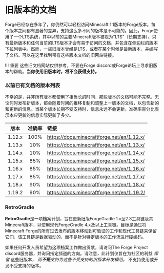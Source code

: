 旧版本的文档
===========

Forge已经存在多年了，你仍然可以轻松访问Minecraft 1.1版本的Forge版本。每个版本之间都有显著的差异，支持这么多不同的版本是不可能的。因此，Forge使用了一个LTS系统，其中以前的主要Minecraft版本被视为“LTS”（长期支持）。只有最新版本和任何当前的LTS版本才会有易于访问的文档，并包含在侧边栏的版本下拉列表中。然而，一些旧版本曾经是LTS，或者在某个时候是最新版本，并编写了文档。可以在这里找到带有这些版本文档的旧网站链接。

!!! 重要
    这些旧文档网站仅供参考。不要在Forge discord或Forge论坛上寻求旧版本的帮助。**当你使用旧版本时，将不会获得支持。**

### 以前已有文档的版本列表

不幸的是，并非所有版本都使用了相当长的时间，那些版本的文档可能不完整。无论何时发布新版本，都会随着时间的推移复制和调整上一版本的文档，以包含新的和更新的信息。当某个版本长期不受支持时，信息永远不会更新。准确率百分比表示本应更新的信息实际更新了多少。

|    版本       |  准确率     |                  链接                     |
|:-------------:|:----------:|:------------------------------------------|
|    1.12.x     |   100%     | https://docs.minecraftforge.net/en/1.12.x/ |
|    1.13.x     |    10%     | https://docs.minecraftforge.net/en/1.13.x/ |
|    1.14.x     |    10%     | https://docs.minecraftforge.net/en/1.14.x/ |
|    1.15.x     |    85%     | https://docs.minecraftforge.net/en/1.15.x/ |
|    1.16.x     |    85%     | https://docs.minecraftforge.net/en/1.16.x/ |
|    1.17.x     |    85%     | https://docs.minecraftforge.net/en/1.17.x/ |
|    1.18.x     |    90%     | https://docs.minecraftforge.net/en/1.18.x/ |
|    1.19.2     |    90%     | https://docs.minecraftforge.net/en/1.19.2/ |

### RetroGradle

**RetroGradle**是一项档案计划，旨在更新旧版ForgeGradle 1.x至2.3工具链及其Minecraft版本，以使用现代ForgeGradle 4.x及以上工具链。目标是通过将Minecraft Forge的所有过去发布的版本移动到可验证的工作和现代工具链来保留它们，该工具链是数据驱动的，而不是针对特定版本的工作流进行硬编码。

如果任何开发人员希望为这项档案工作做出贡献，请访问The Forge Project discord服务器，并询问指定频道的方向。请注意，此计划仅旨在为社区的利益 _保留_ 这些旧版本， _而**不是**支持为这些不受支持的旧版本开发模组。_ 不支持使用或开发不受支持的版本。
